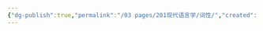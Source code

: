 ```yaml
---
{"dg-publish":true,"permalink":"/03 pages/201现代语言学/词性/","created":"2024-11-30T21:03:08.448+08:00","updated":"2025-03-02T15:02:29.019+08:00"}
---
```


